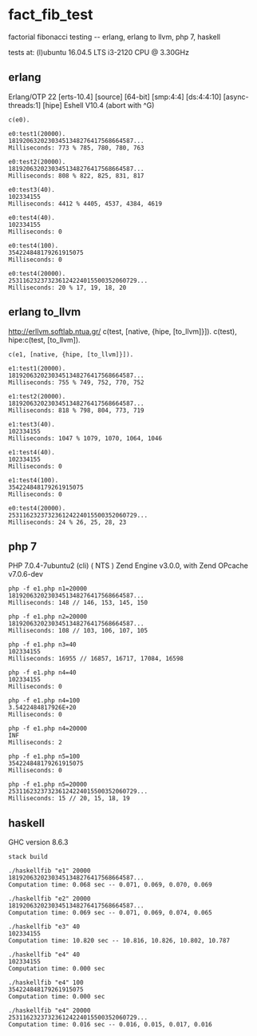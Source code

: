 # fact_fib_test
factorial fibonacci testing -- erlang, erlang to llvm, php 7, haskell

tests at:
(l)ubuntu 16.04.5 LTS
i3-2120 CPU @ 3.30GHz


## erlang

Erlang/OTP 22 [erts-10.4] [source] [64-bit] [smp:4:4] [ds:4:4:10] [async-threads:1] [hipe]
Eshell V10.4  (abort with ^G)

```
c(e0).

e0:test1(20000).
18192063202303451348276417568664587...
Milliseconds: 773 % 785, 780, 780, 763

e0:test2(20000).
18192063202303451348276417568664587...
Milliseconds: 808 % 822, 825, 831, 817

e0:test3(40).
102334155
Milliseconds: 4412 % 4405, 4537, 4384, 4619

e0:test4(40).
102334155
Milliseconds: 0

e0:test4(100).
354224848179261915075
Milliseconds: 0

e0:test4(20000).
253116232373236124224015500352060729...
Milliseconds: 20 % 17, 19, 18, 20
```


## erlang to_llvm

http://erllvm.softlab.ntua.gr/
c(test, [native, {hipe, [to_llvm]}]).
c(test), hipe:c(test, [to_llvm]).


```
c(e1, [native, {hipe, [to_llvm]}]).

e1:test1(20000).
18192063202303451348276417568664587...
Milliseconds: 755 % 749, 752, 770, 752

e1:test2(20000).
18192063202303451348276417568664587...
Milliseconds: 818 % 798, 804, 773, 719

e1:test3(40).
102334155
Milliseconds: 1047 % 1079, 1070, 1064, 1046

e1:test4(40).
102334155
Milliseconds: 0

e1:test4(100).
354224848179261915075
Milliseconds: 0

e0:test4(20000).
253116232373236124224015500352060729...
Milliseconds: 24 % 26, 25, 28, 23
```


## php 7

PHP 7.0.4-7ubuntu2 (cli) ( NTS )
Zend Engine v3.0.0, with Zend OPcache v7.0.6-dev

```
php -f e1.php n1=20000
18192063202303451348276417568664587...
Milliseconds: 148 // 146, 153, 145, 150

php -f e1.php n2=20000
18192063202303451348276417568664587...
Milliseconds: 108 // 103, 106, 107, 105

php -f e1.php n3=40
102334155
Milliseconds: 16955 // 16857, 16717, 17084, 16598

php -f e1.php n4=40
102334155
Milliseconds: 0

php -f e1.php n4=100
3.5422484817926E+20
Milliseconds: 0

php -f e1.php n4=20000
INF
Milliseconds: 2

php -f e1.php n5=100
354224848179261915075
Milliseconds: 0

php -f e1.php n5=20000
253116232373236124224015500352060729...
Milliseconds: 15 // 20, 15, 18, 19
```

## haskell

GHC version 8.6.3

```
stack build

./haskellfib "e1" 20000
18192063202303451348276417568664587...
Computation time: 0.068 sec -- 0.071, 0.069, 0.070, 0.069

./haskellfib "e2" 20000
18192063202303451348276417568664587...
Computation time: 0.069 sec -- 0.071, 0.069, 0.074, 0.065

./haskellfib "e3" 40
102334155
Computation time: 10.820 sec -- 10.816, 10.826, 10.802, 10.787

./haskellfib "e4" 40
102334155
Computation time: 0.000 sec

./haskellfib "e4" 100
354224848179261915075
Computation time: 0.000 sec

./haskellfib "e4" 20000
253116232373236124224015500352060729...
Computation time: 0.016 sec -- 0.016, 0.015, 0.017, 0.016
```



